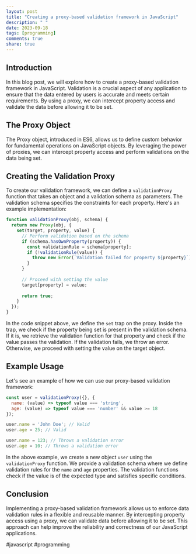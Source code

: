 ```yaml
---
layout: post
title: "Creating a proxy-based validation framework in JavaScript"
description: " "
date: 2023-09-18
tags: [programming]
comments: true
share: true
---
```

## Introduction ##
In this blog post, we will explore how to create a proxy-based validation framework in JavaScript. Validation is a crucial aspect of any application to ensure that the data entered by users is accurate and meets certain requirements. By using a proxy, we can intercept property access and validate the data before allowing it to be set.

## The Proxy Object ##
The Proxy object, introduced in ES6, allows us to define custom behavior for fundamental operations on JavaScript objects. By leveraging the power of proxies, we can intercept property access and perform validations on the data being set.

## Creating the Validation Proxy ##
To create our validation framework, we can define a `validationProxy` function that takes an object and a validation schema as parameters. The validation schema specifies the constraints for each property. Here's an example implementation:

```javascript
function validationProxy(obj, schema) {
  return new Proxy(obj, {
    set(target, property, value) {
      // Perform validation based on the schema
      if (schema.hasOwnProperty(property)) {
        const validationRule = schema[property];
        if (!validationRule(value)) {
          throw new Error(`Validation failed for property ${property}`);
        }
      }
      
      // Proceed with setting the value
      target[property] = value;
      
      return true;
    }
  });
}
```

In the code snippet above, we define the `set` trap on the proxy. Inside the trap, we check if the property being set is present in the validation schema. If it is, we retrieve the validation function for that property and check if the value passes the validation. If the validation fails, we throw an error. Otherwise, we proceed with setting the value on the target object.

## Example Usage ##
Let's see an example of how we can use our proxy-based validation framework:

```javascript
const user = validationProxy({}, {
  name: (value) => typeof value === 'string',
  age: (value) => typeof value === 'number' && value >= 18
});

user.name = 'John Doe'; // Valid
user.age = 25; // Valid

user.name = 123; // Throws a validation error
user.age = 10; // Throws a validation error
```

In the above example, we create a new object `user` using the `validationProxy` function. We provide a validation schema where we define validation rules for the `name` and `age` properties. The validation functions check if the value is of the expected type and satisfies specific conditions.

## Conclusion ##
Implementing a proxy-based validation framework allows us to enforce data validation rules in a flexible and reusable manner. By intercepting property access using a proxy, we can validate data before allowing it to be set. This approach can help improve the reliability and correctness of our JavaScript applications.

#javascript #programming
